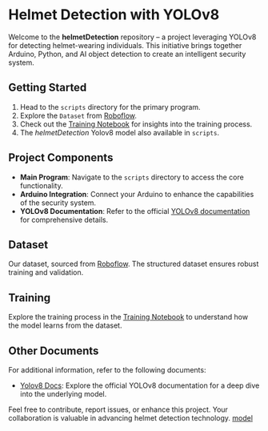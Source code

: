 # Helmet Detection with YOLOv8

Welcome to the **helmetDetection** repository – a project leveraging YOLOv8 for detecting helmet-wearing individuals. This initiative brings together Arduino, Python, and AI object detection to create an intelligent security system.

## Getting Started

1. Head to the `scripts` directory for the primary program.
2. Explore the `Dataset` from [Roboflow](https://universe.roboflow.com/bvoqueworkspace/helmet-wearing-detection-7yx0s/dataset).
3. Check out the [Training Notebook](https://github.com/Jirayubank/helmetDetectionNotebook) for insights into the training process.
4. The *helmetDetection* Yolov8 model also available in `scripts`.

## Project Components

- **Main Program**: Navigate to the `scripts` directory to access the core functionality.
- **Arduino Integration**: Connect your Arduino to enhance the capabilities of the security system.
- **YOLOv8 Documentation**: Refer to the official [YOLOv8 documentation](https://github.com/ultralytics/ultralytics) for comprehensive details.

## Dataset

Our dataset, sourced from [Roboflow](https://universe.roboflow.com/bvoqueworkspace/helmet-wearing-detection-7yx0s/dataset). The structured dataset ensures robust training and validation.

## Training

Explore the training process in the [Training Notebook](https://github.com/Jirayubank/helmetDetectionNotebook) to understand how the model learns from the dataset.

## Other Documents

For additional information, refer to the following documents:
- [Yolov8 Docs](https://docs.ultralytics.com): Explore the official YOLOv8 documentation for a deep dive into the underlying model.

Feel free to contribute, report issues, or enhance this project. Your collaboration is valuable in advancing helmet detection technology.
[model](https://drive.google.com/drive/folders/1NDHVuc2cKWMQyXLmUPFTccJrD-3BKKOs)